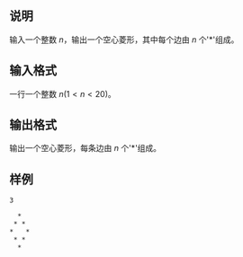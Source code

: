 <h2>说明</h2>

输入一个整数 $n$，输出一个空心菱形，其中每个边由 $n$ 个'$*$'组成。
<h2>输入格式</h2>

一行一个整数 $n$($1< n < 20$)。

<h2>输出格式</h2>

输出一个空心菱形，每条边由 $n$ 个'$*$'组成。

<h2>样例</h2>
<pre><code class="language-input1">3</code></pre><pre><code class="language-output1">  *
 * *
*   *
 * *
  *</code></pre>
